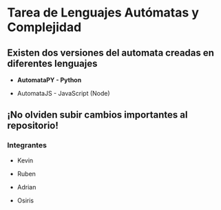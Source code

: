 # Tarea de Lenguajes Autómatas y Complejidad

## Existen dos versiones del automata creadas en diferentes lenguajes

- **AutomataPY - Python**

- AutomataJS - JavaScript (Node)

## ¡No olviden subir cambios importantes al repositorio!

### Integrantes

- Kevin

- Ruben

- Adrian

- Osiris